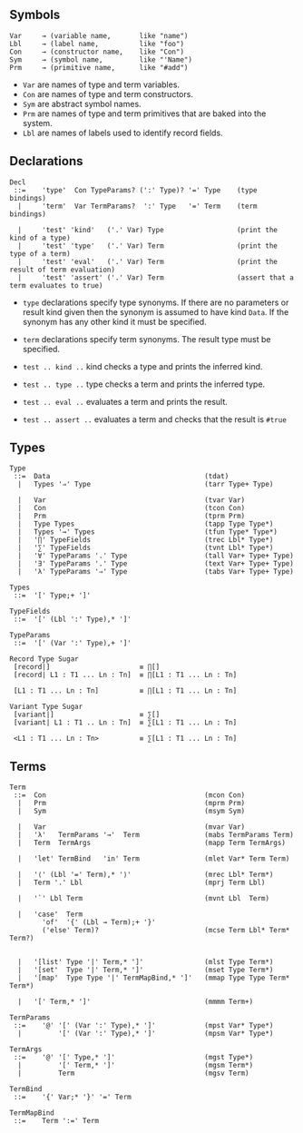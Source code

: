 
## Symbols

```
Var     → (variable name,       like "name")
Lbl     → (label name,          like "foo")
Con     → (constructor name,    like "Con")
Sym     → (symbol name,         like "'Name")
Prm     → (primitive name,      like "#add")
```

- `Var` are names of type and term variables.
- `Con` are names of type and term constructors.
- `Sym` are abstract symbol names.
- `Prm` are names of type and term primitives that are baked into the system.
- `Lbl` are names of labels used to identify record fields.


## Declarations

```
Decl
 ::=    'type'  Con TypeParams? (':' Type)? '=' Type    (type bindings)
  |     'term'  Var TermParams?  ':' Type   '=' Term    (term bindings)

  |     'test' 'kind'   ('.' Var) Type                  (print the kind of a type)
  |     'test' 'type'   ('.' Var) Term                  (print the type of a term)
  |     'test' 'eval'   ('.' Var) Term                  (print the result of term evaluation)
  |     'test' 'assert' ('.' Var) Term                  (assert that a term evaluates to true)

```

- `type` declarations specify type synonyms. If there are no parameters or result kind given then the synonym is assumed to have kind `Data`. If the synonym has any other kind it must be specified.

- `term` declarations specify term synonyms. The result type must be specified.

- `test .. kind ..`   kind checks a type and prints the inferred kind.

- `test .. type ..`   type checks a term and prints the inferred type.

- `test .. eval ..`   evaluates a term and prints the result.

- `test .. assert ..` evaluates a term and checks that the result is `#true`


## Types

```
Type
 ::=  Data                                      (tdat)
  |   Types '⇒' Type                            (tarr Type+ Type)

  |   Var                                       (tvar Var)
  |   Con                                       (tcon Con)
  |   Prm                                       (tprm Prm)
  |   Type Types                                (tapp Type Type*)
  |   Types '→' Types                           (tfun Type* Type*)
  |   '∏' TypeFields                            (trec Lbl* Type*)
  |   '∑' TypeFields                            (tvnt Lbl* Type*)
  |   '∀' TypeParams '.' Type                   (tall Var+ Type+ Type)
  |   '∃' TypeParams '.' Type                   (text Var+ Type+ Type)
  |   'λ' TypeParams '⇒' Type                   (tabs Var+ Type+ Type)

Types
 ::=  '[' Type;+ ']'

TypeFields
 ::=  '[' (Lbl ':' Type),* ']'

TypeParams
 ::=  '[' (Var ':' Type),+ ']'
```

```
Record Type Sugar
 [record|]                      ≡ ∏[]
 [record| L1 : T1 ... Ln : Tn]  ≡ ∏[L1 : T1 ... Ln : Tn]

 [L1 : T1 ... Ln : Tn]          ≡ ∏[L1 : T1 ... Ln : Tn]

Variant Type Sugar
 [variant|]                     ≡ ∑[]
 [variant| L1 : T1 .. Ln : Tn]  ≡ ∑[L1 : T1 ... Ln : Tn]

 <L1 : T1 ... Ln : Tn>          ≡ ∑[L1 : T1 ... Ln : Tn]
```



## Terms

```
Term
 ::=  Con                                       (mcon Con)
  |   Prm                                       (mprm Prm)
  |   Sym                                       (msym Sym)

  |   Var                                       (mvar Var)
  |   'λ'   TermParams '→'  Term                (mabs TermParams Term)
  |   Term  TermArgs                            (mapp Term TermArgs)

  |   'let' TermBind   'in' Term                (mlet Var* Term Term)

  |   '⟨' (Lbl '=' Term),* '⟩'                  (mrec Lbl* Term*)
  |   Term '.' Lbl                              (mprj Term Lbl)

  |   '`' Lbl Term                              (mvnt Lbl  Term)

  |   'case'  Term
        'of'  '{' (Lbl → Term);+ '}'
        ('else' Term)?                          (mcse Term Lbl* Term* Term?)


  |   '[list' Type '|' Term,* ']'               (mlst Type Term*)
  |   '[set'  Type '|' Term,* ']'               (mset Type Term*)
  |   '[map'  Type Type '|' TermMapBind,* ']'   (mmap Type Type Term* Term*)

  |   '[' Term,* ']'                            (mmmm Term+)

TermParams
 ::=    '@' '[' (Var ':' Type),* ']'            (mpst Var* Type*)
  |         '[' (Var ':' Type),* ']'            (mpsm Var* Type*)

TermArgs
 ::=    '@' '[' Type,* ']'                      (mgst Type*)
  |         '[' Term,* ']'                      (mgsm Term*)
  |         Term                                (mgsv Term)

TermBind
 ::=    '{' Var;* '}' '=' Term

TermMapBind
 ::=    Term ':=' Term
```


